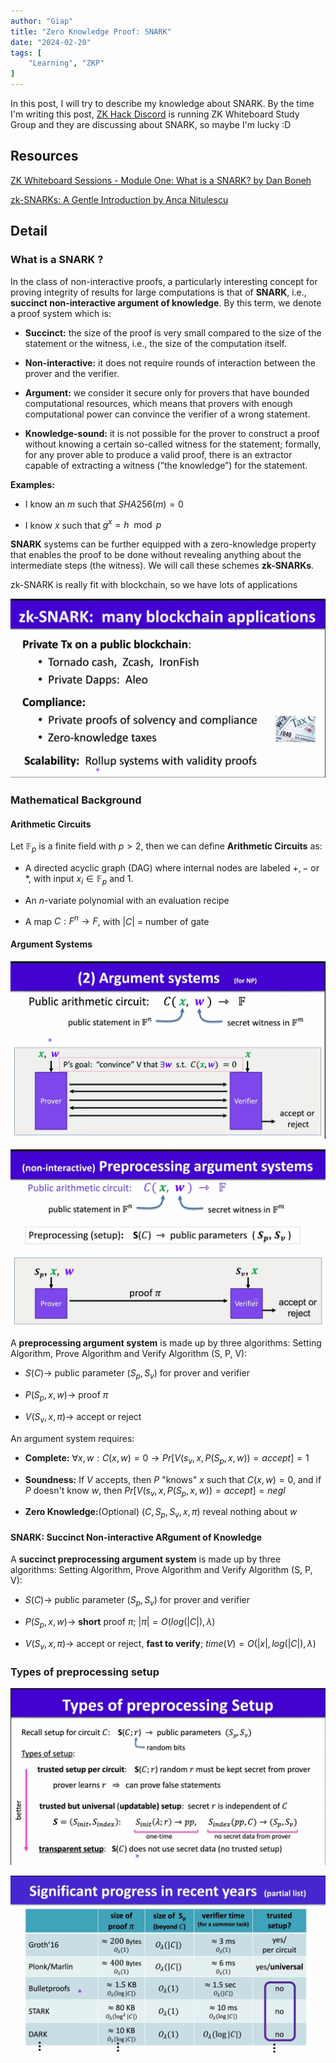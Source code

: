 ```yaml
---
author: "Giap"
title: "Zero Knowledge Proof: SNARK"
date: "2024-02-20"
tags: [
    "Learning", "ZKP"
]
---
```


In this post, I will try to describe my knowledge about SNARK. By the time I'm writing this post, [ZK Hack Discord](https://zkhack.dev/) is running ZK Whiteboard Study Group and they are discussing about SNARK, so maybe I'm lucky :D 

## Resources

[ZK Whiteboard Sessions - Module One: What is a SNARK? by Dan Boneh](https://www.youtube.com/watch?v=h-94UhJLeck)

[zk-SNARKs: A Gentle Introduction by Anca Nitulescu](https://www.di.ens.fr/~nitulesc/files/Survey-SNARKs.pdf)

## Detail

### What is a SNARK ?

In the class of non-interactive proofs, a particularly interesting concept for proving integrity of results for large computations is that of __SNARK__, i.e., __succinct non-interactive argument of knowledge__. By this term, we denote a proof system which is:

- __Succinct:__ the size of the proof is very small compared to the size of the statement or the witness, i.e., the size of the computation itself.

- __Non-interactive:__ it does not require rounds of interaction between the prover and the verifier.

- __Argument:__ we consider it secure only for provers that have bounded computational resources, which means that provers with enough computational power can convince the verifier of a wrong statement.

- __Knowledge-sound:__ it is not possible for the prover to construct a proof without knowing a certain so-called witness for the statement; formally, for any prover able to produce a valid proof, there is an extractor capable of extracting a witness (”the knowledge”) for the statement.

__Examples:__

- I know an $m$ such that $SHA256(m) = 0$

- I know $x$ such that $g^x = h \mod p$

__SNARK__ systems can be further equipped with a zero-knowledge property that enables the proof to be done without revealing anything about the intermediate steps (the witness). We will call these schemes __zk-SNARKs__.

zk-SNARK is really fit with blockchain, so we have lots of applications

![Image alt](https://raw.githubusercontent.com/Giapppp/Giapppp.github.io/main/static/images/zkp2/zkp2_1.png)

### Mathematical Background

#### Arithmetic Circuits

Let $\mathbb{F}_p$ is a finite field with $p > 2$, then we can define __Arithmetic Circuits__ as: 

- A directed acyclic graph (DAG) where internal nodes are labeled $+, -$ or $*$, with input $x_i \in \mathbb{F}_p$ and $1$. 

- An $n$-variate polynomial with an evaluation recipe

- A map $C: F^n \to F$, with $|C|$ = number of gate

#### Argument Systems

![Image alt](https://raw.githubusercontent.com/Giapppp/Giapppp.github.io/main/static/images/zkp2/zkp2_2.png)

![Image alt](https://raw.githubusercontent.com/Giapppp/Giapppp.github.io/main/static/images/zkp2/zkp2_3.png)

A __preprocessing argument system__ is made up by three algorithms: Setting Algorithm, Prove Algorithm and Verify Algorithm (S, P, V):

- $S(C) \to$ public parameter $(S_p, S_v)$ for prover and verifier

- $P(S_p, x, w) \to$ proof $\pi$

- $V(S_v, x, \pi) \to$ accept or reject

An argument system requires:

- __Complete:__ $\forall x, w: C(x, w) = 0 \to Pr[V(s_v, x, P(S_p, x, w)) = accept] = 1$

- __Soundness:__ If $V$ accepts, then $P$ "knows" $x$ such that $C(x, w) = 0$, and if $P$ doesn't know $w$, then $Pr[V(s_v, x, P(S_p, x, w)) = accept] = negl$

- __Zero Knowledge:__(Optional) $(C, S_p, S_v, x, \pi)$ reveal nothing about $w$

#### SNARK: Succinct Non-interactive ARgument of Knowledge

A __succinct preprocessing argument system__ is made up by three algorithms: Setting Algorithm, Prove Algorithm and Verify Algorithm (S, P, V):

- $S(C) \to$ public parameter $(S_p, S_v)$ for prover and verifier

- $P(S_p, x, w) \to$ __short__ proof $\pi$; $|\pi| = O(log(|C|), \lambda)$

- $V(S_v, x, \pi) \to$ accept or reject, __fast to verify__; $time(V) = O(|x|, log(|C|), \lambda)$

### Types of preprocessing setup

![Image alt](https://raw.githubusercontent.com/Giapppp/Giapppp.github.io/main/static/images/zkp2/zkp2_4.png)

![Image alt](https://raw.githubusercontent.com/Giapppp/Giapppp.github.io/main/static/images/zkp2/zkp2_5.png)

